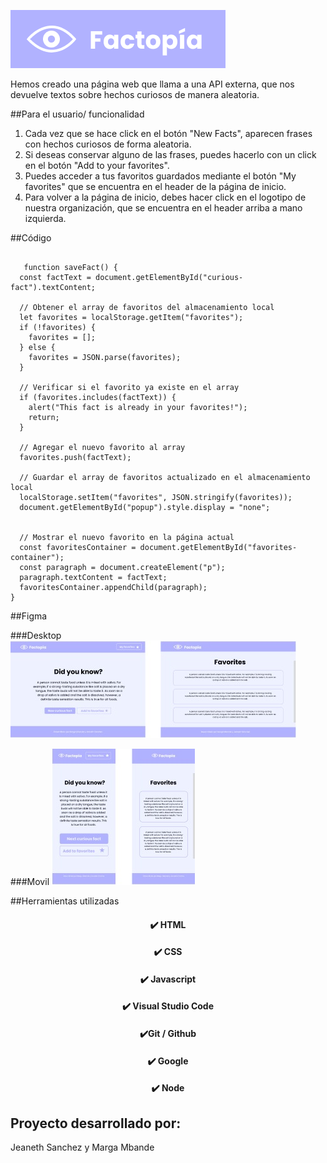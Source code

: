 ![Logotipo Factopia](/img/logo.png)

Hemos creado una página web que llama a una API externa, que nos devuelve textos sobre hechos curiosos de manera aleatoria. 

##Para el usuario/ funcionalidad
1.  Cada vez que se hace click en el botón "New Facts", aparecen frases con hechos curiosos de forma aleatoria.
2.  Si deseas conservar alguno de las frases, puedes hacerlo con un click en el botón "Add to your favorites".
3.  Puedes acceder a tus favoritos guardados mediante el botón "My favorites" que se encuentra en el header de la página de inicio.
4.  Para volver a la página de inicio, debes hacer click en el logotipo de nuestra organización, que se encuentra en el header arriba a mano izquierda.   





##Código

```

   function saveFact() {
  const factText = document.getElementById("curious-fact").textContent;

  // Obtener el array de favoritos del almacenamiento local
  let favorites = localStorage.getItem("favorites");
  if (!favorites) {
    favorites = [];
  } else {
    favorites = JSON.parse(favorites);
  }

  // Verificar si el favorito ya existe en el array
  if (favorites.includes(factText)) {
    alert("This fact is already in your favorites!");
    return;
  }

  // Agregar el nuevo favorito al array
  favorites.push(factText);

  // Guardar el array de favoritos actualizado en el almacenamiento local
  localStorage.setItem("favorites", JSON.stringify(favorites));
  document.getElementById("popup").style.display = "none";


  // Mostrar el nuevo favorito en la página actual
  const favoritesContainer = document.getElementById("favorites-container");
  const paragraph = document.createElement("p");
  paragraph.textContent = factText;
  favoritesContainer.appendChild(paragraph);
}
  ```



##Figma

###Desktop
![Prototipo Desktop](/img/Desktop.jpeg)

###Movil
![Prototipo Movil](/img/movil.jpeg)





 ##Herramientas utilizadas
 <h4 align="center">
 ✔️  HTML 
</h4>
<h4 align="center">
✔️ CSS 
</h4>
<h4 align="center">
✔️ Javascript 
</h4>
<h4 align="center">
✔️ Visual Studio Code 
</h4>
<h4 align="center">
✔️Git / Github 
</h4>
<h4 align="center">
✔️ Google 
</h4>
<h4 align="center">
✔️ Node
</h4>




## Proyecto desarrollado por:

Jeaneth Sanchez y Marga Mbande   

